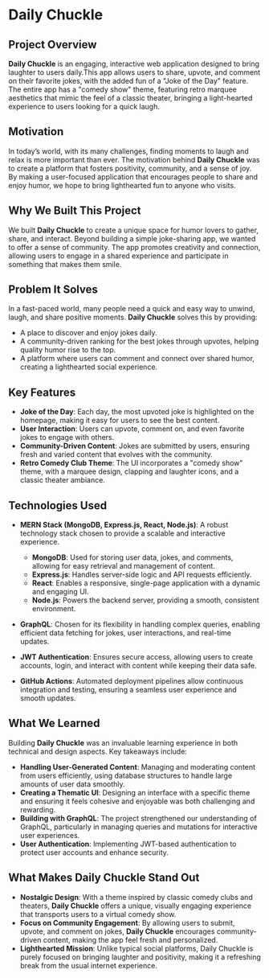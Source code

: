 # **Daily Chuckle**

## **Project Overview**

**Daily Chuckle** is an engaging, interactive web application designed to bring laughter to users daily.This app allows users to share, upvote, and comment on their favorite jokes, with the added fun of a "Joke of the Day" feature. The entire app has a "comedy show" theme, featuring retro marquee aesthetics that mimic the feel of a classic theater, bringing a light-hearted experience to users looking for a quick laugh.

## **Motivation**

In today’s world, with its many challenges, finding moments to laugh and relax is more important than ever. The motivation behind **Daily Chuckle** was to create a platform that fosters positivity, community, and a sense of joy. By making a user-focused application that encourages people to share and enjoy humor, we hope to bring lighthearted fun to anyone who visits. 

## **Why We Built This Project**

We built **Daily Chuckle** to create a unique space for humor lovers to gather, share, and interact. Beyond building a simple joke-sharing app, we wanted to offer a sense of community. The app promotes creativity and connection, allowing users to engage in a shared experience and participate in something that makes them smile.

## **Problem It Solves**

In a fast-paced world, many people need a quick and easy way to unwind, laugh, and share positive moments. **Daily Chuckle** solves this by providing:
- A place to discover and enjoy jokes daily.
- A community-driven ranking for the best jokes through upvotes, helping quality humor rise to the top.
- A platform where users can comment and connect over shared humor, creating a lighthearted social experience.

## **Key Features**

- **Joke of the Day**: Each day, the most upvoted joke is highlighted on the homepage, making it easy for users to see the best content.
- **User Interaction**: Users can upvote, comment on, and even favorite jokes to engage with others.
- **Community-Driven Content**: Jokes are submitted by users, ensuring fresh and varied content that evolves with the community.
- **Retro Comedy Club Theme**: The UI incorporates a "comedy show" theme, with a marquee design, clapping and laughter icons, and a classic theater ambiance.

## **Technologies Used**

- **MERN Stack (MongoDB, Express.js, React, Node.js)**: A robust technology stack chosen to provide a scalable and interactive experience.
  - **MongoDB**: Used for storing user data, jokes, and comments, allowing for easy retrieval and management of content.
  - **Express.js**: Handles server-side logic and API requests efficiently.
  - **React**: Enables a responsive, single-page application with a dynamic and engaging UI.
  - **Node.js**: Powers the backend server, providing a smooth, consistent environment.

- **GraphQL**: Chosen for its flexibility in handling complex queries, enabling efficient data fetching for jokes, user interactions, and real-time updates.

- **JWT Authentication**: Ensures secure access, allowing users to create accounts, login, and interact with content while keeping their data safe.

- **GitHub Actions**: Automated deployment pipelines allow continuous integration and testing, ensuring a seamless user experience and smooth updates.

## **What We Learned**

Building **Daily Chuckle** was an invaluable learning experience in both technical and design aspects. Key takeaways include:

- **Handling User-Generated Content**: Managing and moderating content from users efficiently, using database structures to handle large amounts of user data smoothly.
- **Creating a Thematic UI**: Designing an interface with a specific theme and ensuring it feels cohesive and enjoyable was both challenging and rewarding.
- **Building with GraphQL**: The project strengthened our understanding of GraphQL, particularly in managing queries and mutations for interactive user experiences.
- **User Authentication**: Implementing JWT-based authentication to protect user accounts and enhance security.

## **What Makes Daily Chuckle Stand Out**

- **Nostalgic Design**: With a theme inspired by classic comedy clubs and theaters, **Daily Chuckle** offers a unique, visually engaging experience that transports users to a virtual comedy show.
- **Focus on Community Engagement**: By allowing users to submit, upvote, and comment on jokes, **Daily Chuckle** encourages community-driven content, making the app feel fresh and personalized.
- **Lighthearted Mission**: Unlike typical social platforms, Daily Chuckle is purely focused on bringing laughter and positivity, making it a refreshing break from the usual internet experience.


